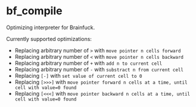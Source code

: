# bf_compile
Optimizing interpreter for Brainfuck.

Currently supported optimizations:
* Replacing arbitrary number of `>` with `move pointer n cells forward`
* Replacing arbitrary number of `<` with `move pointer n cells backward`
* Replacing arbitrary number of `+` with `add n to current cell`
* Replacing arbitrary number of `-` with `substract n from current cell`
* Replacing `[-]` with `set value of current cell to 0`
* Replacing `[>>>]` with `move pointer forward n cells at a time, until cell with value=0 found`
* Replacing `[<<<]` with `move pointer backward n cells at a time, until cell with value=0 found`

